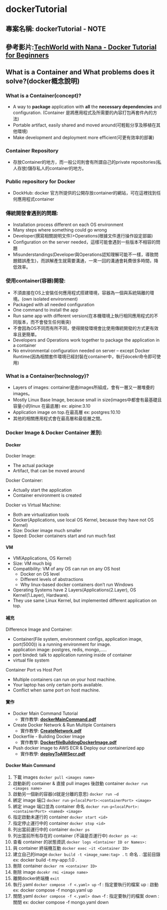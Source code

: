 # dockerTutorial
## 專案名稱: dockerTutorial - NOTE
## 參考影片:**[TechWorld with Nana - Docker Tutorial for Beginners](https://youtu.be/3c-iBn73dDE?si=v0oP-u3dNs4dTmih)**

## What is a Container and What problems does it solve?(docker概念說明)
### What is a Container(concept)?
* A way to **package** application with **all** the **necessary dependencies** and configuration. (Container 是將應用程式及所需要的內容打包再套件內的方法)
*	Portable artifact, easily shared and moved around(可輕鬆分享及移植在其他環境)
*	Make development and deployment more efficient(可更有效率的部署)

### Container Repository
* 存放Container的地方，而一般公司則會有所謂自己的private repositories(私人存放)儲存私人的container的地方。

### Public repository for Docker
* DockHub: docker 官方所提供的公開存放container的網站，可在這裡找到任何應用程式container

### 傳統開發會遇到的問題:
*	Installation process different on each OS environment
*	Many steps where something could go wrong
*	Developer(撰寫相關說明文件)>Operations(根據文件進行操作設定部屬)
*	Configuration on the server needed，這樣可能會遇到一些版本不相容的問題
*	Misunderstandings(Developer與Operations認知理解可能不一樣，導致問題錯誤產生)，而誤解產生就需要溝通，一來一回的溝通會耗費很多時間，降低效率。

### 使用container(容器)開發:
* 不須直接在OS上安裝任何應用程式搭建環境，容器為一個與系統隔離的環境。(own isolated environment)
*	Packaged with all needed configuration
*	One command to install the app
*	Run same app with different version(在本機環境上執行相同應用程式的不同版本，而不會發生任何衝突)
*	不會因為OS不同而有所不同，使得開發環境會比使用傳統開發的方式更有效率且更簡單。
*	Developers and Operations work together to package the application in a container
*	No environmental configuration needed on server – except Docker Runtime(因為相關套件環境已經封裝在container中，執行docekr命令即可使用)

### What is a Container(technology)?
*	Layers of images: container是由images所組成，會有一層又一層堆疊的images。
*	Mostly Linux Base Image, because small in size(images中都會有最基礎且容量小的linux 在最底層) ex: alpine:3.10
*	Application image on top.在最高層   ex: postgres:10.10
*	其他的相關應用程式會在最高層和最低層之間。

### Docker Image & Docker Container 差別:
#### Docker
Docker Image:
* The actual package
* Artifact, that can be moved around 

Docker Container:
* Actually start the application
* Container environment is created

Docker vs Virtual Machine:
* Both are virtualization tools
* Docker(Applications, use local OS Kernel, because they have not OS Kernel)
* Size: Docker image much smaller
* Speed: Docker containers start and run much fast

#### VM
* VM(Applications, OS Kernel)
* Size: VM much big
* Compatibility: VM of any OS can run on any OS host
    * Docker on OS level
    * Different levels of abstractions
    * Why linux-based docker containers don’t run Windows
* Operating Systems have 2 Layers(Applications(2.Layer), OS Kernel(1.Layer), Hardware).
* They use same Linux Kernel, but implemented different application on top.

#### 補充
Difference Image and Container:
*	Container(File system, environment configs, application image, port(5000)) is a running environment for image.
*	application image: postgres, redis, mongo,…..
*	port binded: talk to application running inside of container
*	virtual file system

Container Port vs Host Port
*	Multiple containers can run on your host machine.
*	Your laptop has only certain ports available.
*	Conflict when same port on host machine.

#### 實作
* Docker Main Command Tutorial
    * 實作教學: **[dockerMainCommand.pdf](https://github.com/jerry7776112/dockerTutorial/blob/main/dockerMainCommand.pdf)**  
* Create Docker Network & Run Multiple Containers
    * 實作教學: **[CreateNetwork.pdf](https://github.com/jerry7776112/dockerTutorial/blob/main/CreateNetwork.pdf)**   
* Dockerfile - Building Docker Image
    * 實作教學: **[DockerfileBuildingDockerImage.pdf](https://github.com/jerry7776112/dockerTutorial/blob/main/DockerfileBuildingDockerImage.pdf)**
* Push docker image to AWS ECR & Deploy our containerized app
    * 實作教學: **[deployToAWSecr.pdf](https://github.com/jerry7776112/dockerTutorial/blob/main/deployToAWSecr.pdf)**

#### Docker Main Command
1. 下載 images
```docker pull <images name>```
2. 啟動新的 container & 直接 pull images 後啟動 container
```docker run <images name>```
3. 啟動另一個新的容器(d就是分離的意思)
```docker run –d```
4. 綁定 image 端口
```docker run-p<localPort>:<containerPort> <image>```
5. 綁定 image 端口並為 container 命名
```docker run-p<localPort>:<containerPort> <named> <image>```
6. 指定啟動未運行的 container
```docker start <id>```
7. 指定停止運行中的 container
```docker stop <id>```
8. 列出當前運行中的 container
```docker ps```
9. 列出當前所有存在的 container (不論是否運行中)
```docker ps –a: ```
10. 查看 container 的狀態資訊
```docker logs <Container ID or Names>: ```
11. 與 container 終端機互動
```docker exec –it <Container ID>```
12. 建立自己的image 
```docker build -t <image_name:tag> .```
t: 命名 
. :當前目錄
ex: docker build -t my-app:1.0 .
13. 刪除 container
```docker rm <container ID>```
14. 刪除 image
```docekr rmi <image name>```
15. 離開docker終端機
```exit```
16. 執行.yaml
```docker compose -f <.yaml> up```
-f : 指定要執行的檔案
up : 啟動
ex: docker compose -f mongo.yaml up
17. 關閉.yaml
```docker compose -f <.yaml> down```
-f : 指定要執行的檔案
down : 關閉
ex: docker compose -f mongo.yaml down
